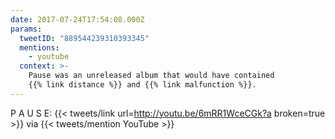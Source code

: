 ```yaml
---
date: 2017-07-24T17:54:08.000Z
params:
  tweetID: "889544239310393345"
  mentions:
    - youtube
  context: >-
    Pause was an unreleased album that would have contained
    {{% link distance %}} and {{% link malfunction %}}.
---
```


P A U S E: {{< tweets/link url=http://youtu.be/6mRR1WceCGk?a broken=true >}}
via {{< tweets/mention YouTube >}}
